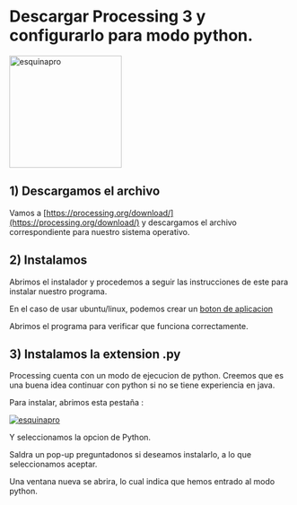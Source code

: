 # Descargar Processing 3 y configurarlo para modo python.
<img src="https://upload.wikimedia.org/wikipedia/commons/2/2e/Processing_3_logo.png" alt="esquinapro" border="0" width="200" heigth="200">



## 1) Descargamos el archivo

Vamos a [https://processing.org/download/](https://processing.org/download/) y descargamos el archivo correspondiente para nuestro sistema operativo.

## 2) Instalamos

Abrimos el instalador y procedemos a seguir las instrucciones de este para instalar nuestro programa.

En el caso de usar ubuntu/linux, podemos crear un [boton de aplicacion](http://nontenxeito.net/instalar-processing-3-en-ubuntu-con-acceso-directo-desde-launcher/)

Abrimos el programa para verificar que funciona correctamente.

## 3) Instalamos la extension .py

Processing cuenta con un modo de ejecucion de python. Creemos que es una buena idea continuar con python si no se tiene experiencia en java.

Para instalar, abrimos esta pestaña : 

<a href="https://imgbb.com/"><img src="https://i.ibb.co/W2CJfxc/esquinapro.png" alt="esquinapro" border="0"></a>

Y seleccionamos la opcion de Python.

Saldra un pop-up preguntadonos si deseamos instalarlo, a lo que seleccionamos aceptar.

Una ventana nueva se abrira, lo cual indica que hemos entrado al modo python.



